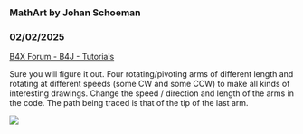 ### MathArt by Johan Schoeman
### 02/02/2025
[B4X Forum - B4J - Tutorials](https://www.b4x.com/android/forum/threads/165406/)

Sure you will figure it out. Four rotating/pivoting arms of different length and rotating at different speeds (some CW and some CCW) to make all kinds of interesting drawings. Change the speed / direction and length of the arms in the code. The path being traced is that of the tip of the last arm.  
  
![](https://www.b4x.com/android/forum/attachments/161314)